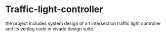 # Traffic-light-controller
the project includes system design of a t intersection traffic light controller and its verilog code in vivado design suite.
